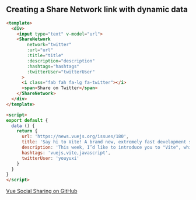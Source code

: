 ## Creating a Share Network link with dynamic data

```html
<template>
  <div>
    <input type="text" v-model="url">
    <ShareNetwork
        network="twitter"
        :url="url"
        :title="title"
        :description="description"
        :hashtags="hashtags"
        :twitterUser="twitterUser"
      >
      <i class="fab fah fa-lg fa-twitter"></i>
      <span>Share on Twitter</span>
    </ShareNetwork>
  </div>
</template>

<script>
export default {
  data () {
    return {
      url: 'https://news.vuejs.org/issues/180',
      title: 'Say hi to Vite! A brand new, extremely fast development setup for Vue.',
      description: 'This week, I’d like to introduce you to "Vite", which means "Fast". It’s a brand new development setup created by Evan You.',
      hashtags: 'vuejs,vite,javascript',
      twitterUser: 'youyuxi'
    }
  }
}
</script>
```

[Vue Social Sharing on GitHub](https://github.com/nicolasbeauvais/vue-social-sharing)

